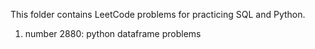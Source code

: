 This folder contains LeetCode problems for practicing SQL and Python.
1. number 2880: python dataframe problems 
